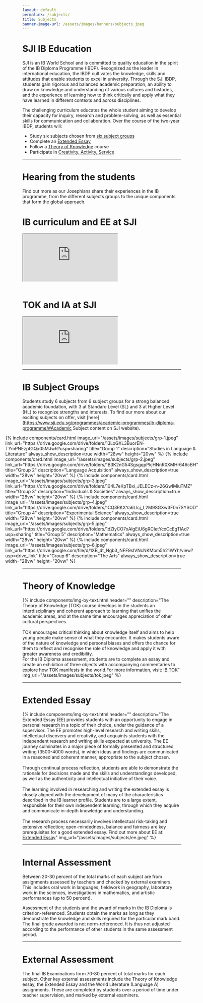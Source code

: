 ```yaml
---
layout: default
permalink: /subjects/
title: Subjects
banner-image-url: /assets/images/banners/subjects.jpeg
---
```


<style>
    .flex-container {
        display: flex;
        gap: 1vw;
        margin: auto;
        flex-wrap: wrap;
        justify-content: center;
    }
</style>

# SJI IB Education

SJI is an IB World School and is committed to quality education in the spirit of the IB Diploma Programme (IBDP). Recognized as the leader in international education, the IBDP cultivates the knowledge, skills and attitudes that enable students to excel in university. Through the SJI IBDP, students gain rigorous and balanced academic preparation, an ability to draw on knowledge and understanding of various cultures and histories, and the experience of learning how to think critically and apply what they have learned in different contexts and across disciplines.

The challenging curriculum educates the whole student aiming to develop their capacity for inquiry, research and problem-solving, as well as essential skills for communication and collaboration. Over the course of the two-year IBDP, students will:
- Study six subjects chosen from [six subject groups](https://www.sji.edu.sg/programmes/academic-programmes/ib-diploma-programme/#6subjectgroups)
- Complete an [Extended Essay](https://www.sji.edu.sg/programmes/academic-programmes/ib-diploma-programme/#EE)
- Follow a [Theory of Knowledge](https://www.sji.edu.sg/programmes/academic-programmes/ib-diploma-programme/#EE) course
- Participate in [Creativity, Activity, Service](https://www.sji.edu.sg/programmes/academic-programmes/ib-diploma-programme/#CAS)

---

# Hearing from the students

Find out more as our Josephians share their experiences in the IB programme, from the different subjects groups to the unique components that form the global approach.

# IB curriculum and EE at SJI

<div class="video-container-outer">
  <div class="video-container">
    <iframe class="video" src="https://drive.google.com/file/d/1a8puz4alYu19aCalAgOpwwZwrGjFKaN3/preview" allow="autoplay"></iframe>
  </div>
</div>

<br/>

# TOK and IA at SJI

<div class="video-container-outer">
  <div class="video-container">
    <iframe class="video" src="https://drive.google.com/file/d/1_gA7mLmpTIPWqqK1mNNXRiRRY_ShtMK6/preview" allow="autoplay"></iframe>
  </div>
</div>

---

# IB Subject Groups

Students study 6 subjects from 6 subject groups for a strong balanced academic foundation, with 3 at Standard Level (SL) and 3 at Higher Level (HL) to recognize strengths and interests. To find our more about our exciting subjects on offer, visit [here](https://www.sji.edu.sg/programmes/academic-programmes/ib-diploma-programme/#Academic Subject content on SJI website).

<div id="vision-mission-motto" class="flex-container">
  {% include components/card.html
    image_url="/assets/images/subjects/grp-1.jpeg"
    link_url="https://drive.google.com/drive/folders/13LxGXL3BuorEN-TYmPNEzptGQx05MJwR?usp=sharing"
    title="Group 1"
    description="Studies in Language & Literature"
    always_show_description=true
    width="28vw"
    height="20vw"
  %}
  {% include components/card.html
    image_url="/assets/images/subjects/grp-2.jpeg"
    link_url="https://drive.google.com/drive/folders/1B3K2nG54SgsgqpPkjHNnR0XMHr646cBH"
    title="Group 2"
    description="Language Acquisition"
    always_show_description=true
    width="28vw"
    height="20vw"
  %}
  {% include components/card.html
    image_url="/assets/images/subjects/grp-3.jpeg"
    link_url="https://drive.google.com/drive/folders/104L7eKpTBxi_JELECz-n-26GwIMiuTMZ"
    title="Group 3"
    description="Individuals & Societies"
    always_show_description=true
    width="28vw"
    height="20vw"
  %}
  {% include components/card.html
    image_url="/assets/images/subjects/grp-4.jpeg"
    link_url="https://drive.google.com/drive/folders/1CQ3RKXYa6Llcj_L2M9SGXw3F0n7SYSOD"
    title="Group 4"
    description="Experimental Science"
    always_show_description=true
    width="28vw"
    height="20vw"
  %}
  {% include components/card.html
    image_url="/assets/images/subjects/grp-5.jpeg"
    link_url="https://drive.google.com/drive/folders/1dZIyCO7xAlgEiU6gRCIetYcxCcEgTlAd?usp=sharing"
    title="Group 5"
    description="Mathematics"
    always_show_description=true
    width="28vw"
    height="20vw"
  %}
  {% include components/card.html
    image_url="/assets/images/subjects/grp-6.jpeg"
    link_url="https://drive.google.com/file/d/1XB_4t_Ngb3_NFF9sIVNcNKMbm5h21WYh/view?usp=drive_link"
    title="Group 6"
    description="The Arts"
    always_show_description=true
    width="28vw"
    height="20vw"
  %}
</div>

---

# Theory of Knowledge

{% include components/img-by-text.html
   header=""
   description="The Theory of Knowledge (TOK) course develops in the students an interdisciplinary and coherent approach to learning that unifies the academic areas, and at the same time encourages appreciation of other cultural perspectives.<br><br>TOK encourages critical thinking about knowledge itself and aims to help young people make sense of what they encounter. It makes students aware of the nature of knowledge and personal biases and offers the chance for them to reflect and recognise the role of knowledge and apply it with greater awareness and credibility.<br>For the IB Diploma assessment, students are to complete an essay and create an exhibition of three objects with accompanying commentaries to explore how TOK manifests in the world.For more information, visit: <a href='https://drive.google.com/file/d/1qK-1IEGRxo9WgkFtQSc8OR7NefLBjAIL/view?usp=drive_link'>IB TOK</a>"
   img_url="/assets/images/subjects/tok.jpeg"
%}

---

# Extended Essay

{% include components/img-by-text.html
   header=""
   description="The Extended Essay (EE) provides students with an opportunity to engage in personal research in a topic of their choice, under the guidance of a supervisor. The EE promotes high-level research and writing skills, intellectual discovery and creativity, and acquaints students with the independent research and writing skills expected at university. The EE journey culminates in a major piece of formally presented and structured writing (3500-4000 words), in which ideas and findings are communicated in a reasoned and coherent manner, appropriate to the subject chosen.<br><br> Through continual process reflection, students are able to demonstrate the rationale for decisions made and the skills and understandings developed, as well as the authenticity and intellectual initiative of their voice.<br><br> The learning involved in researching and writing the extended essay is closely aligned with the development of many of the characteristics described in the IB learner profile. Students are to a large extent, responsible for their own independent learning, through which they acquire and communicate in-depth knowledge and understanding.<br><br> The research process necessarily involves intellectual risk-taking and extensive reflection; open-mindedness, balance and fairness are key prerequisites for a good extended essay. Find out more about EE at: <a href='https://drive.google.com/file/d/180CW55KI1FYCXB5HjH1YHpFESTP4O0Uh/view?usp=drive_link'>Extended Essay</a>"
   img_url="/assets/images/subjects/ee.jpeg"
%}

---

# Internal Assessment

Between 20-30 percent of the total marks of each subject are from assignments assessed by teachers and checked by external examiners. This includes oral work in languages, fieldwork in geography, laboratory work in the sciences, investigations in mathematics, and artistic performances (up to 50 percent).

Assessment of the students and the award of marks in the IB Diploma is criterion-referenced. Students obtain the marks as long as they demonstrate the knowledge and skills required for the particular mark band. The final grade awarded is not norm-referenced. It is thus not adjusted according to the performance of other students in the same assessment period.

---

# External Assessment

The final IB Examinations form 70-80 percent of total marks for each subject. Other key external assessments include the Theory of Knowledge essay, the Extended Essay and the World Literature (Language A) assignments. These are completed by students over a period of time under teacher supervision, and marked by external examiners.